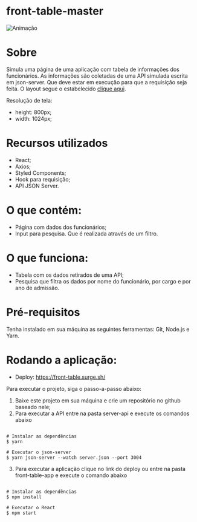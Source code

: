 # front-table-master

![Animação](https://user-images.githubusercontent.com/79018513/140418973-9411c088-d974-467b-97f0-9cc682d0bc6e.gif)


# Sobre
Simula uma página de uma aplicação com tabela de informações dos funcionários. 
As informações são coletadas de uma API simulada escrita em json-server. Que deve estar em execução para que a requisição seja feita. O layout segue o estabelecido [clique aqui](https://www.figma.com/file/y9qJNNAckFRL7LNoyNjpv8/Teste---Be-mobile?node-id=0%3A1). 

Resolução de tela:
- height: 800px;
- width: 1024px;


# Recursos utilizados
- React;
- Axios;
- Styled Components;
- Hook para requisição;
- API JSON Server.


# O que contém:
- Página com dados dos funcionários;
- Input para pesquisa. Que é realizada através de um filtro.


# O que funciona:
- Tabela com os dados retirados de uma API;
- Pesquisa que filtra os dados por nome do funcionário, por cargo e por ano de admissão.


# Pré-requisitos
Tenha instalado em sua máquina as seguintes ferramentas: Git, Node.js e Yarn.


# Rodando a aplicação:
- Deploy: https://front-table.surge.sh/

Para executar o projeto, siga o passo-a-passo abaixo:

1. Baixe este projeto em sua máquina e crie um repositório no github baseado nele;
2. Para executar a API entre na pasta server-api e execute os comandos abaixo

```

# Instalar as dependências
$ yarn

# Executar o json-server
$ yarn json-server --watch server.json --port 3004

```


3. Para executar a aplicação clique no link do deploy ou entre na pasta front-table-app e execute o comando abaixo

```

# Instalar as dependências
$ npm install

# Executar o React
$ npm start

```
